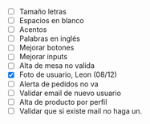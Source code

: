 
- [ ] Tamaño letras
- [ ] Espacios en blanco
- [ ] Acentos
- [ ] Palabras en inglés
- [ ] Mejorar botones
- [ ] Mejorar inputs
- [ ] Alta de mesa no valida
- [x] Foto de usuario, Leon (08/12)
- [ ] Alerta de pedidos no va
- [ ] Validar email de nuevo usuario
- [ ] Alta de producto por perfil
- [ ] Validar que si existe mail no haga un.
